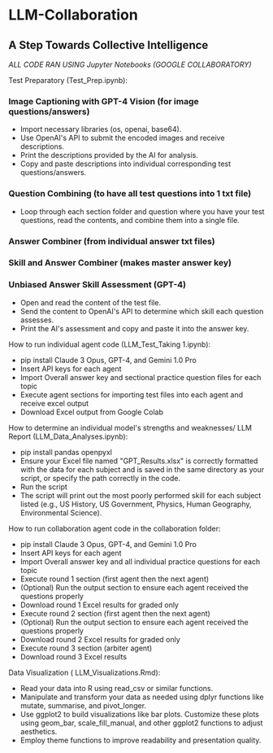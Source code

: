 # LLM-Collaboration
## A Step Towards Collective Intelligence

*ALL CODE RAN USING Jupyter Notebooks (GOOGLE COLLABORATORY)*

Test Preparatory (Test_Prep.ipynb):
### Image Captioning with GPT-4 Vision (for image questions/answers)
- Import necessary libraries (os, openai, base64).
- Use OpenAI's API to submit the encoded images and receive descriptions.
- Print the descriptions provided by the AI for analysis.
- Copy and paste descriptions into individual corresponding test questions/answers.

### Question Combining (to have all test questions into 1 txt file)
- Loop through each section folder and question where you have your test questions, read the contents, and combine them into a single file.

### Answer Combiner (from individual answer txt files)

### Skill and Answer Combiner (makes master answer key)

### Unbiased Answer Skill Assessment (GPT-4)
- Open and read the content of the test file.
- Send the content to OpenAI's API to determine which skill each question assesses.
- Print the AI's assessment and copy and paste it into the answer key.

How to run individual agent code (LLM_Test_Taking 1.ipynb):
- pip install Claude 3 Opus, GPT-4, and Gemini 1.0 Pro
- Insert API keys for each agent
- Import Overall answer key and sectional practice question files for each topic
- Execute agent sections for importing test files into each agent and receive excel output
- Download Excel output from Google Colab

How to determine an individual model's strengths and weaknesses/ LLM Report (LLM_Data_Analyses.ipynb):
- pip install pandas openpyxl
- Ensure your Excel file named "GPT_Results.xlsx" is correctly formatted with the data for each subject and is saved in the same directory as your script, or specify the path correctly in the code.
- Run the script 
- The script will print out the most poorly performed skill for each subject listed (e.g., US History, US Government, Physics, Human Geography, Environmental Science).

How to run collaboration agent code in the collaboration folder:
- pip install Claude 3 Opus, GPT-4, and Gemini 1.0 Pro
- Insert API keys for each agent
- Import Overall answer key and all individual practice questions for each topic
- Execute round 1 section (first agent then the next agent)
- (Optional) Run the output section to ensure each agent received the questions properly
- Download round 1 Excel results for graded only
- Execute round 2 section (first agent then the next agent)
- (Optional) Run the output section to ensure each agent received the questions properly
- Download round 2 Excel results for graded only
- Execute round 3 section (arbiter agent)
- Download round 3 Excel results

Data Visualization ( LLM_Visualizations.Rmd):
- Read your data into R using read_csv or similar functions.
- Manipulate and transform your data as needed using dplyr functions like mutate, summarise, and pivot_longer.
- Use ggplot2 to build visualizations like bar plots. Customize these plots using geom_bar, scale_fill_manual, and other ggplot2 functions to adjust aesthetics.
- Employ theme functions to improve readability and presentation quality.

